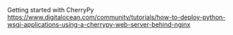Getting started with CherryPy
https://www.digitalocean.com/community/tutorials/how-to-deploy-python-wsgi-applications-using-a-cherrypy-web-server-behind-nginx
